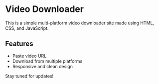 # Video Downloader

This is a simple multi-platform video downloader site made using HTML, CSS, and JavaScript.

## Features
- Paste video URL
- Download from multiple platforms
- Responsive and clean design

Stay tuned for updates!
